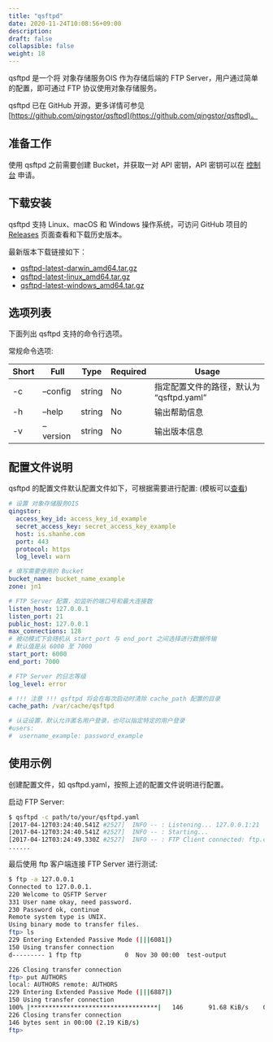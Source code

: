 ```yaml
---
title: "qsftpd"
date: 2020-11-24T10:08:56+09:00
description:
draft: false
collapsible: false
weight: 18
---
```


qsftpd 是一个将 对象存储服务OIS 作为存储后端的 FTP Server，用户通过简单的配置，即可通过 FTP 协议使用对象存储服务。

qsftpd 已在 GitHub 开源，更多详情可参见 [https://github.com/qingstor/qsftpd](https://github.com/qingstor/qsftpd)。

## 准备工作

使用 qsftpd 之前需要创建 Bucket，并获取一对 API 密钥，API 密钥可以在 [控制台](https://console.shanhe.com/access_keys/) 申请。

## 下载安装

qsftpd 支持 Linux、macOS 和 Windows 操作系统，可访问 GitHub 项目的 [Releases](https://github.com/qingstor/qsftpd/releases) 页面查看和下载历史版本。

最新版本下载链接如下：

- [qsftpd-latest-darwin_amd64.tar.gz](https://releases.qingstor.dev/)
- [qsftpd-latest-linux_amd64.tar.gz](https://releases.qingstor.dev/)
- [qsftpd-latest-windows_amd64.tar.gz](https://releases.qingstor.dev/)

## 选项列表

下面列出 qsftpd 支持的命令行选项。

常规命令选项:

| Short | Full | Type | Required | Usage |
|-|-|-|-|-|
| -c | –config | string | No | 指定配置文件的路径，默认为 “qsftpd.yaml” |
| -h | –help | string | No | 输出帮助信息 |
| -v | –version | string | No | 输出版本信息 |

## 配置文件说明

qsftpd 的配置文件默认配置文件如下，可根据需要进行配置: (模板可以[查看](https://github.com/qingstor/qsftpd/blob/master/qsftpd.yaml.example))

```yaml
# 设置 对象存储服务OIS
qingstor:
  access_key_id: access_key_id_example
  secret_access_key: secret_access_key_example
  host: is.shanhe.com
  port: 443
  protocol: https
  log_level: warn

# 填写需要使用的 Bucket
bucket_name: bucket_name_example
zone: jn1

# FTP Server 配置，如监听的端口号和最大连接数
listen_host: 127.0.0.1
listen_port: 21
public_host: 127.0.0.1
max_connections: 128
# 被动模式下会随机从 start_port 与 end_port 之间选择进行数据传输
# 默认值是从 6000 至 7000
start_port: 6000 
end_port: 7000

# FTP Server 的日志等级
log_level: error 

# !!! 注意 !!! qsftpd 将会在每次启动时清除 cache_path 配置的目录
cache_path: /var/cache/qsftpd

# 认证设置，默认允许匿名用户登录，也可以指定特定的用户登录
#users:
#  username_example: password_example
```

## 使用示例

创建配置文件，如 qsftpd.yaml，按照上述的配置文件说明进行配置。

启动 FTP Server:

```bash
$ qsftpd -c path/to/your/qsftpd.yaml
[2017-04-12T03:24:40.541Z #2527]  INFO -- : Listening... 127.0.0.1:21
[2017-04-12T03:24:40.541Z #2527]  INFO -- : Starting...
[2017-04-12T03:24:49.330Z #2527]  INFO -- : FTP Client connected: ftp.connected, id: 76e209d6a89448279e947a7babe0097d, RemoteAddr: 127.0.0.1:51788, Total: 1
......
```

最后使用 ftp 客户端连接 FTP Server 进行测试:

```bash
$ ftp -a 127.0.0.1
Connected to 127.0.0.1.
220 Welcome to QSFTP Server
331 User name okay, need password.
230 Password ok, continue
Remote system type is UNIX.
Using binary mode to transfer files.
ftp> ls
229 Entering Extended Passive Mode (|||6081|)
150 Using transfer connection
d--------- 1 ftp ftp            0  Nov 30 00:00  test-output

226 Closing transfer connection
ftp> put AUTHORS
local: AUTHORS remote: AUTHORS
229 Entering Extended Passive Mode (|||6887|)
150 Using transfer connection
100% |***********************************|   146       91.68 KiB/s    00:00 ETA
226 Closing transfer connection
146 bytes sent in 00:00 (2.19 KiB/s)
ftp>
```
